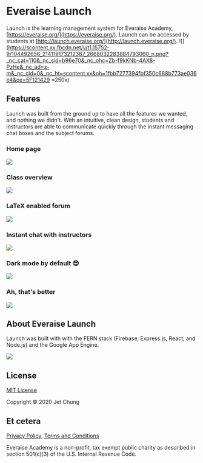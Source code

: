 # Everaise Launch

Launch is the learning management system for Everaise Academy, [https://everaise.org/](https://everaise.org/). Launch can be accessed by students at [http://launch.everaise.org/](http://launch.everaise.org/).
![](https://scontent.xx.fbcdn.net/v/t1.15752-9/104492656_214119173212387_2668032283884793060_n.png?_nc_cat=110&_nc_sid=b96e70&_nc_ohc=Zb-f9kKNb-4AX8-PzHe&_nc_ad=z-m&_nc_cid=0&_nc_ht=scontent.xx&oh=1fbb7277394fbf350c688b773ae036e4&oe=5F121429 =250x) 


## Features
Launch was built from the ground up to have all the features we wanted, and nothing we didn't. With an intuitive, clean design, students and instructors are able to communicate quickly through the instant messaging chat boxes and the subject forums.

### Home page
![](https://scontent.xx.fbcdn.net/v/t1.15752-9/104573988_772010456668193_1305286182518946085_n.png?_nc_cat=106&_nc_sid=b96e70&_nc_ohc=HmTHiVwGonkAX913fEY&_nc_ad=z-m&_nc_cid=0&_nc_ht=scontent.xx&oh=b1f3748aa995c14f442154c31bb90519&oe=5F0F3E6F)

### Class overview
![](https://scontent.xx.fbcdn.net/v/t1.15752-9/104573988_595599971339533_149461944457568371_n.png?_nc_cat=102&_nc_sid=b96e70&_nc_ohc=Uxt708TYtHIAX_y1-vH&_nc_ad=z-m&_nc_cid=0&_nc_ht=scontent.xx&oh=5886cd195e437bdd053cd712c49865a8&oe=5F0EFF25)

### LaTeX enabled forum
![](https://scontent.xx.fbcdn.net/v/t1.15752-9/104547017_631148551089236_1515013620827345643_n.png?_nc_cat=104&_nc_sid=b96e70&_nc_ohc=VDPLiiOJhjkAX8oEaDH&_nc_ad=z-m&_nc_cid=0&_nc_ht=scontent.xx&oh=fab49efcdbf6be93985fec80a723bbe6&oe=5F1025A3)

### Instant chat with instructors
![](https://scontent.xx.fbcdn.net/v/t1.15752-9/83297586_308343966870781_861816834679978447_n.png?_nc_cat=102&_nc_sid=b96e70&_nc_ohc=VrebMAHW2asAX8VE-GI&_nc_ad=z-m&_nc_cid=0&_nc_ht=scontent.xx&oh=fba983b89a28ea9b4e8134301b864d85&oe=5F0F0260)

### Dark mode by default 😎
![](https://scontent.xx.fbcdn.net/v/t1.15752-9/104451556_291343698897363_1547290662105173133_n.png?_nc_cat=109&_nc_sid=b96e70&_nc_ohc=3-CnWhuacIsAX_2itw2&_nc_ad=z-m&_nc_cid=0&_nc_ht=scontent.xx&oh=1a6ac82496047e33b1e59d27f279e8c8&oe=5F10F8F6)

### Ah, that's better
![](https://scontent.xx.fbcdn.net/v/t1.15752-9/103981130_3172309222814747_3349787127999817077_n.png?_nc_cat=111&_nc_sid=b96e70&_nc_ohc=y5yf2YGpL88AX9ed_97&_nc_ad=z-m&_nc_cid=0&_nc_ht=scontent.xx&oh=004a3fdebdf7430fac7cb8ddcdb64b52&oe=5F10618E)
## About Everaise Launch

Launch was built with with the FERN stack (Firebase, Express.js, React, and Node.js) and the Google App Engine. 

![](https://scontent.xx.fbcdn.net/v/t1.15752-9/104289277_2328836940753086_7256520636304122880_n.png?_nc_cat=106&_nc_sid=b96e70&_nc_ohc=LSoZnpPOtxAAX8_Z9o5&_nc_ad=z-m&_nc_cid=0&_nc_ht=scontent.xx&oh=a2a9f0be6f9c2827593ebfdea868347e&oe=5F0F1D2A)

## License
[MIT License](https://github.com/JetChung/Everaise-Launch/blob/master/LICENSE.md)

Copyright &copy; 2020 Jet Chung


## Et cetera
[Privacy Policy](https://github.com/Everaise-Academy/Everaise-Launch/blob/master/PRIVACY_POLICY.md), [Terms and Conditions](https://github.com/Everaise-Academy/Everaise-Launch/blob/master/TERMS_AND_CONDITIONS.md)

Everaise Academy is a non-profit, tax exempt public charity as described in section 501(c)(3) of the U.S. Internal Revenue Code.

